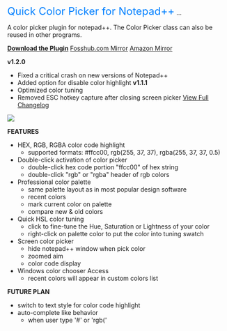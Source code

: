 <font color='#007fff' size='5'>Quick Color Picker for Notepad++</font> ... 

A color picker plugin for notepad++.
The Color Picker class can also be reused in other programs.

<b><a href='https://drive.google.com/file/d/0Bz9A1xxZwn8CODVOTXFQUG1XLVE/edit?usp=sharing'>Download the Plugin</a></b>
<a href='http://code.fosshub.com/Quick-Color-Picker-for-Notepad/downloads'>Fosshub.com Mirror</a>
<a href='https://s3-ap-southeast-1.amazonaws.com/nppqcp/nppqcp-1.2.0.zip'>Amazon Mirror</a>

**v1.2.0**
  * Fixed a critical crash on new versions of Notepad++
  * Added option for disable color highlight
**v1.1.1**
  * Optimized color tuning
  * Removed ESC hotkey capture after closing screen picker
<a href='http://code.google.com/p/nppqcp/wiki/Changelog'>View Full Changelog</a>

<img src='https://s3-ap-southeast-1.amazonaws.com/nppqcp/features-1.2.0.png'>

<b>FEATURES</b>

<ul><li>HEX, RGB, RGBA color code highlight<br>
<ul><li>supported formats: #ffcc00, rgb(255, 37, 37), rgba(255, 37, 37, 0.5)<br>
</li></ul></li><li>Double-click activation of color picker<br>
<ul><li>double-click  hex code portion "ffcc00" of hex string<br>
</li><li>double-click "rgb" or "rgba" header of rgb colors<br>
</li></ul></li><li>Professional color palette<br>
<ul><li>same palette layout as in most popular design software<br>
</li><li>recent colors<br>
</li><li>mark current color on palette<br>
</li><li>compare new & old colors<br>
</li></ul></li><li>Quick HSL color tuning<br>
<ul><li>click to fine-tune the Hue, Saturation or Lightness of your color<br>
</li><li>right-click on palette color to put the color into tuning swatch<br>
</li></ul></li><li>Screen color picker<br>
<ul><li>hide notepad++ window when pick color<br>
</li><li>zoomed aim<br>
</li><li>color code display<br>
</li></ul></li><li>Windows color chooser Access<br>
<ul><li>recent colors will appear in custom colors list</li></ul></li></ul>

<b>FUTURE PLAN</b>
<ul><li>switch to text style for color code highlight<br>
</li><li>auto-complete like behavior<br>
<ul><li>when user type '#' or 'rgb('